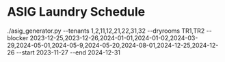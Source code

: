 # ASIG Laundry Schedule

./asig_generator.py --tenants 1,2,11,12,21,22,31,32 --dryrooms TR1,TR2 --blocker 2023-12-25,2023-12-26,2024-01-01,2024-01-02,2024-03-29,2024-05-01,2024-05-9,2024-05-20,2024-08-01,2024-12-25,2024-12-26 --start 2023-11-27 --end 2024-12-31 
